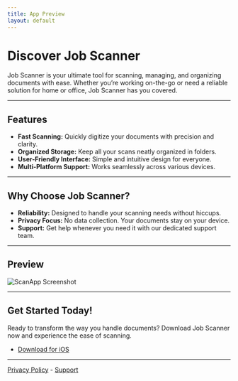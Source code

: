 ```yaml
---
title: App Preview
layout: default
---
```


# Discover Job Scanner

Job Scanner is your ultimate tool for scanning, managing, and organizing documents with ease. Whether you’re working on-the-go or need a reliable solution for home or office, Job Scanner has you covered.

---

## Features
- **Fast Scanning:** Quickly digitize your documents with precision and clarity.
- **Organized Storage:** Keep all your scans neatly organized in folders.
- **User-Friendly Interface:** Simple and intuitive design for everyone.
- **Multi-Platform Support:** Works seamlessly across various devices.

---

## Why Choose Job Scanner?
- **Reliability:** Designed to handle your scanning needs without hiccups.
- **Privacy Focus:** No data collection. Your documents stay on your device.
- **Support:** Get help whenever you need it with our dedicated support team.

---

## Preview
![ScanApp Screenshot](./assets/images/scanapp-preview.png)

---

## Get Started Today!
Ready to transform the way you handle documents? Download Job Scanner now and experience the ease of scanning.

- [Download for iOS](#)

---

[Privacy Policy](./policy.md) - [Support](./support.md)
